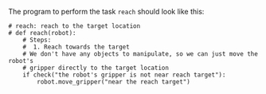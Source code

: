 

The program to perform the task `reach` should look like this:

```
# reach: reach to the target location
# def reach(robot):
    # Steps:
    #  1. Reach towards the target
    # We don't have any objects to manipulate, so we can just move the robot's
    # gripper directly to the target location
    if check("the robot's gripper is not near reach target"):
        robot.move_gripper("near the reach target")
```